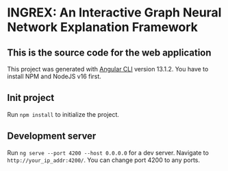 # INGREX: An Interactive Graph Neural Network Explanation Framework

## This is the source code for the web application

This project was generated with [Angular CLI](https://github.com/angular/angular-cli) version 13.1.2. You have to install NPM and NodeJS v16 first.

## Init project
Run `npm install` to initialize the project.

## Development server

Run `ng serve --port 4200 --host 0.0.0.0` for a dev server. Navigate to `http://your_ip_addr:4200/`. You can change port 4200 to any ports.


